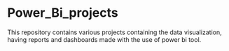 # Power_Bi_projects
This repository contains various projects containing the data visualization, having reports and dashboards made with the use of power bi tool.  
